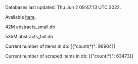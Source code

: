 Databases last updated: Thu Jun  2 09:47:13 UTC 2022. 

Available [here](https://github.com/cbeauhilton/ash-db/releases).


42M	abstracts_small.db

535M	abstracts_full.db

Current number of items in db:
[{"count(*)": 96904}]

Current number of scraped items in db:
[{"count(*)": 63473}]
